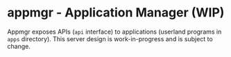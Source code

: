appmgr - Application Manager (WIP)
==================================

Appmgr exposes APIs (`api` interface) to applications (userland programs in
`apps` directory). This server design is work-in-progress and is subject to change.
